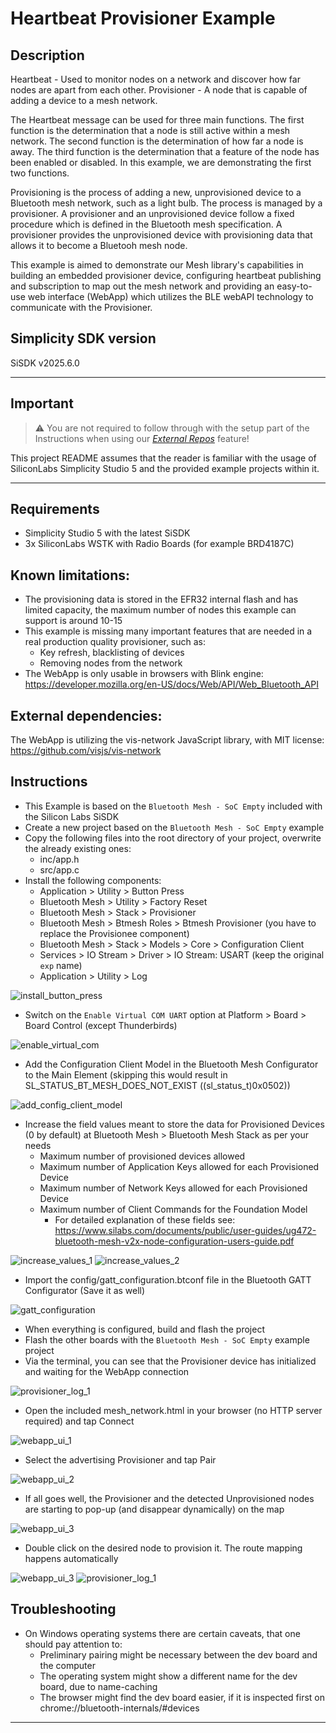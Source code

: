 # Heartbeat Provisioner Example

## Description ##

Heartbeat - Used to monitor nodes on a network and discover how far nodes are apart from each other.
Provisioner - A node that is capable of adding a device to a mesh network.

The Heartbeat message can be used for three main functions. The first function is the determination that a node is still active within a mesh network. The second function is the determination of how far a node is away. The third function is the determination that a feature of the node has been enabled or disabled. In this example, we are demonstrating the first two functions.

Provisioning is the process of adding a new, unprovisioned device to a Bluetooth mesh network, such as a light bulb. The process is managed by a provisioner. A provisioner and an unprovisioned device follow a fixed procedure which is defined in the Bluetooth mesh specification. A provisioner provides the unprovisioned device with provisioning data that allows it to become a Bluetooh mesh node.

This example is aimed to demonstrate our Mesh library's capabilities in building an embedded provisioner device, configuring heartbeat publishing and subscription to map out the mesh network and providing an easy-to-use web interface (WebApp) which utilizes the BLE webAPI technology to communicate with the Provisioner.

## Simplicity SDK version ##

SiSDK v2025.6.0

---

## Important

> ⚠ You are not required to follow through with the setup part of the Instructions when using our [*External Repos*](../../README.md) feature!

This project README assumes that the reader is familiar with the usage of SiliconLabs Simplicity Studio 5 and the provided example projects within it.

---

## Requirements

  - Simplicity Studio 5 with the latest SiSDK
  - 3x SiliconLabs WSTK with Radio Boards (for example BRD4187C)

## Known limitations:

  - The provisioning data is stored in the EFR32 internal flash and has limited capacity, the maximum number of nodes this example can support is around 10-15 
  - This example is missing many important features that are needed in a real production quality provisioner, such as:
    - Key refresh, blacklisting of devices
    - Removing nodes from the network
  - The WebApp is only usable in browsers with Blink engine: https://developer.mozilla.org/en-US/docs/Web/API/Web_Bluetooth_API

## External dependencies:

The WebApp is utilizing the vis-network JavaScript library, with MIT license: https://github.com/visjs/vis-network

## Instructions

  - This Example is based on the ```Bluetooth Mesh - SoC Empty``` included with the Silicon Labs SiSDK
  - Create a new project based on the ```Bluetooth Mesh - SoC Empty``` example
  - Copy the following files into the root directory of your project, overwrite the already existing ones:
    - inc/app.h
    - src/app.c
  - Install the following components:
    - Application > Utility > Button Press
    - Bluetooth Mesh > Utility > Factory Reset
    - Bluetooth Mesh > Stack > Provisioner
    - Bluetooth Mesh > Btmesh Roles > Btmesh Provisioner (you have to replace the Provisionee component)
    - Bluetooth Mesh > Stack > Models > Core > Configuration Client
    - Services > IO Stream > Driver > IO Stream: USART (keep the original ```exp``` name)
    - Application > Utility > Log

  ![install_button_press](images/install_button_press.png)

  - Switch on the ```Enable Virtual COM UART``` option at Platform > Board > Board Control (except Thunderbirds)
  
  ![enable_virtual_com](images/enable_virtual_com.png)

  - Add the Configuration Client Model in the Bluetooth Mesh Configurator to the Main Element (skipping this would result in SL_STATUS_BT_MESH_DOES_NOT_EXIST ((sl_status_t)0x0502))
 
  ![add_config_client_model](images/add_config_client_model.png)

  - Increase the field values meant to store the data for Provisioned Devices (0 by default) at Bluetooth Mesh > Bluetooth Mesh Stack as per your needs
    - Maximum number of provisioned devices allowed
    - Maximum number of Application Keys allowed for each Provisioned Device
    - Maximum number of Network Keys allowed for each Provisioned Device
    - Maximum number of Client Commands for the Foundation Model
      - For detailed explanation of these fields see: https://www.silabs.com/documents/public/user-guides/ug472-bluetooth-mesh-v2x-node-configuration-users-guide.pdf

  ![increase_values_1](images/increase_values_1.png)
  ![increase_values_2](images/increase_values_2.png)

  - Import the config/gatt_configuration.btconf file in the Bluetooth GATT Configurator (Save it as well)

  ![gatt_configuration](images/gatt_configuration.png)

  - When everything is configured, build and flash the project
  - Flash the other boards with the ```Bluetooth Mesh - SoC Empty``` example project
  - Via the terminal, you can see that the Provisioner device has initialized and waiting for the WebApp connection
  
  ![provisioner_log_1](images/provisioner_log_1.png)
  
  - Open the included mesh_network.html in your browser (no HTTP server required) and tap Connect
  
  ![webapp_ui_1](images/webapp_ui_1.png)

  - Select the advertising Provisioner and tap Pair
  
  ![webapp_ui_2](images/webapp_ui_2.png)

  - If all goes well, the Provisioner and the detected Unprovisioned nodes are starting to pop-up (and disappear dynamically) on the map
  
  ![webapp_ui_3](images/webapp_ui_3.png)

  - Double click on the desired node to provision it. The route mapping happens automatically
  
  ![webapp_ui_3](images/webapp_ui_4.png)
  ![provisioner_log_1](images/provisioner_log_2.png)

## Troubleshooting

  - On Windows operating systems there are certain caveats, that one should pay attention to:
    - Preliminary pairing might be necessary between the dev board and the computer
    - The operating system might show a different name for the dev board, due to name-caching
    - The browser might find the dev board easier, if it is inspected first on chrome://bluetooth-internals/#devices

---